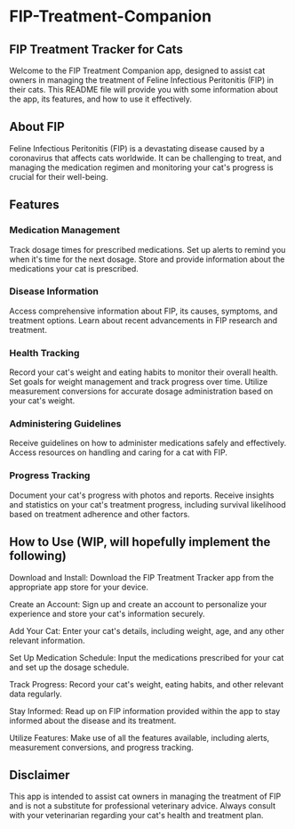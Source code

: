 # FIP-Treatment-Companion

## FIP Treatment Tracker for Cats
Welcome to the FIP Treatment Companion app, designed to assist cat owners in managing the treatment of Feline Infectious Peritonitis (FIP) in their cats. This README file will provide you with some information about the app, its features, and how to use it effectively.

## About FIP
Feline Infectious Peritonitis (FIP) is a devastating disease caused by a coronavirus that affects cats worldwide. It can be challenging to treat, and managing the medication regimen and monitoring your cat's progress is crucial for their well-being.

## Features

### Medication Management

Track dosage times for prescribed medications.
Set up alerts to remind you when it's time for the next dosage.
Store and provide information about the medications your cat is prescribed.

### Disease Information

Access comprehensive information about FIP, its causes, symptoms, and treatment options.
Learn about recent advancements in FIP research and treatment.

### Health Tracking

Record your cat's weight and eating habits to monitor their overall health.
Set goals for weight management and track progress over time.
Utilize measurement conversions for accurate dosage administration based on your cat's weight.

### Administering Guidelines

Receive guidelines on how to administer medications safely and effectively.
Access resources on handling and caring for a cat with FIP.

### Progress Tracking

Document your cat's progress with photos and reports.
Receive insights and statistics on your cat's treatment progress, including survival likelihood based on treatment adherence and other factors.

## How to Use (WIP, will hopefully implement the following)

Download and Install: Download the FIP Treatment Tracker app from the appropriate app store for your device.

Create an Account: Sign up and create an account to personalize your experience and store your cat's information securely.

Add Your Cat: Enter your cat's details, including weight, age, and any other relevant information.

Set Up Medication Schedule: Input the medications prescribed for your cat and set up the dosage schedule.

Track Progress: Record your cat's weight, eating habits, and other relevant data regularly.

Stay Informed: Read up on FIP information provided within the app to stay informed about the disease and its treatment.

Utilize Features: Make use of all the features available, including alerts, measurement conversions, and progress tracking.


## Disclaimer
This app is intended to assist cat owners in managing the treatment of FIP and is not a substitute for professional veterinary advice. Always consult with your veterinarian regarding your cat's health and treatment plan.

